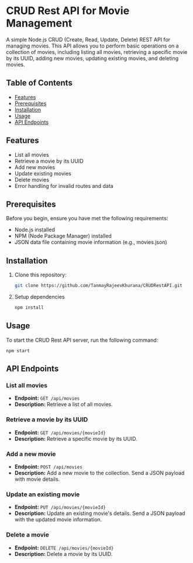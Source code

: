 # CRUD Rest API for Movie Management



A simple Node.js CRUD (Create, Read, Update, Delete) REST API for managing movies. This API allows you to perform basic operations on a collection of movies, including listing all movies, retrieving a specific movie by its UUID, adding new movies, updating existing movies, and deleting movies.

## Table of Contents

- [Features](#features)
- [Prerequisites](#prerequisites)
- [Installation](#installation)
- [Usage](#usage)
- [API Endpoints](#api-endpoints)

## Features

- List all movies
- Retrieve a movie by its UUID
- Add new movies
- Update existing movies
- Delete movies
- Error handling for invalid routes and data

## Prerequisites

Before you begin, ensure you have met the following requirements:

- Node.js installed
- NPM (Node Package Manager) installed
- JSON data file containing movie information (e.g., movies.json)

## Installation

1. Clone this repository:

   ```bash
   git clone https://github.com/TanmayRajeevKhurana/CRUDRestAPI.git

2. Setup dependencies


   ```bash
   npm install
## Usage

To start the CRUD Rest API server, run the following command:
   
    
    npm start

## API Endpoints

### List all movies

- **Endpoint:** `GET /api/movies`
- **Description:** Retrieve a list of all movies.

### Retrieve a movie by its UUID

- **Endpoint:** `GET /api/movies/{movieId}`
- **Description:** Retrieve a specific movie by its UUID.

### Add a new movie

- **Endpoint:** `POST /api/movies`
- **Description:** Add a new movie to the collection. Send a JSON payload with movie details.

### Update an existing movie

- **Endpoint:** `PUT /api/movies/{movieId}`
- **Description:** Update an existing movie's details. Send a JSON payload with the updated movie information.

### Delete a movie

- **Endpoint:** `DELETE /api/movies/{movieId}`
- **Description:** Delete a movie by its UUID.



